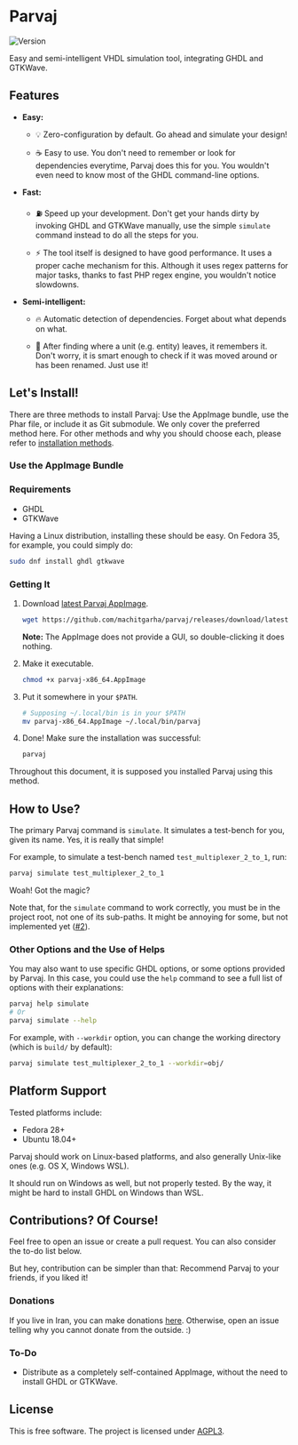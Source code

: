 # Parvaj

![Version](https://img.shields.io/github/v/tag/machitgarha/parvaj?color=purple&label=Version&style=flat-square)

Easy and semi-intelligent VHDL simulation tool, integrating GHDL and GTKWave.

## Features

-   **Easy:**

    -   💡 Zero-configuration by default. Go ahead and simulate your design!

    -   ☕ Easy to use. You don't need to remember or look for dependencies everytime, Parvaj does this for you. You wouldn't even need to know most of the GHDL command-line options.

    <!-- TODO: Add this when AppImage is provided:
    -   ☔ Simple installation process, by providing Phar files.
    -->

-   **Fast:**

    -   ⛽ Speed up your development. Don't get your hands dirty by invoking GHDL and GTKWave manually, use the simple `simulate` command instead to do all the steps for you.

    -   ⚡ The tool itself is designed to have good performance. It uses a proper cache mechanism for this. Although it uses regex patterns for major tasks, thanks to fast PHP regex engine, you wouldn't notice slowdowns.

-   **Semi-intelligent:**

    -   🔥 Automatic detection of dependencies. Forget about what depends on what.

    -   🧠 After finding where a unit (e.g. entity) leaves, it remembers it. Don't worry, it is smart enough to check if it was moved around or has been renamed. Just use it!

## Let's Install!

There are three methods to install Parvaj: Use the AppImage bundle, use the Phar file, or include it as Git submodule. We only cover the preferred method here. For other methods and why you should choose each, please refer to [installation methods](docs/en/installation.md).

### Use the AppImage Bundle

### Requirements

-   GHDL
-   GTKWave

Having a Linux distribution, installing these should be easy. On Fedora 35, for example, you could simply do:

```bash
sudo dnf install ghdl gtkwave
```

### Getting It

1.  Download [latest Parvaj AppImage](https://github.com/machitgarha/parvaj/releases/download/latest/parvaj-x86_64.AppImage).

    ```bash
    wget https://github.com/machitgarha/parvaj/releases/download/latest/parvaj-x86_64.AppImage
    ```

    **Note:** The AppImage does not provide a GUI, so double-clicking it does nothing.

1.  Make it executable.

    ```bash
    chmod +x parvaj-x86_64.AppImage
    ```

1.  Put it somewhere in your `$PATH`.

    ```bash
    # Supposing ~/.local/bin is in your $PATH
    mv parvaj-x86_64.AppImage ~/.local/bin/parvaj
    ```

1.  Done! Make sure the installation was successful:

    ```bash
    parvaj
    ```

Throughout this document, it is supposed you installed Parvaj using this method.

## How to Use?

The primary Parvaj command is `simulate`. It simulates a test-bench for you, given its name. Yes, it is really that simple!

For example, to simulate a test-bench named `test_multiplexer_2_to_1`, run:

```bash
parvaj simulate test_multiplexer_2_to_1
```

Woah! Got the magic?

Note that, for the `simulate` command to work correctly, you must be in the project root, not one of its sub-paths. It might be annoying for some, but not implemented yet ([#2](https://github.com/machitgarha/parvaj/issues/2)).

### Other Options and the Use of Helps

You may also want to use specific GHDL options, or some options provided by Parvaj. In this case, you could use the `help` command to see a full list of options with their explanations:

```bash
parvaj help simulate
# Or
parvaj simulate --help
```

For example, with `--workdir` option, you can change the working directory (which is `build/` by default):

```bash
parvaj simulate test_multiplexer_2_to_1 --workdir=obj/
```
## Platform Support

Tested platforms include:

-   Fedora 28+
-   Ubuntu 18.04+

Parvaj should work on Linux-based platforms, and also generally Unix-like ones (e.g. OS X, Windows WSL).

It should run on Windows as well, but not properly tested. By the way, it might be hard to install GHDL on Windows than WSL.

## Contributions? Of Course!

Feel free to open an issue or create a pull request. You can also consider the to-do list below.

But hey, contribution can be simpler than that: Recommend Parvaj to your friends, if you liked it!

### Donations

If you live in Iran, you can make donations [here](https://coffeebede.ir/buycoffee/machitgarha). Otherwise, open an issue telling why you cannot donate from the outside. :)

### To-Do

-   Distribute as a completely self-contained AppImage, without the need to install GHDL or GTKWave.

## License

This is free software. The project is licensed under [AGPL3](./LICENSE.md).
